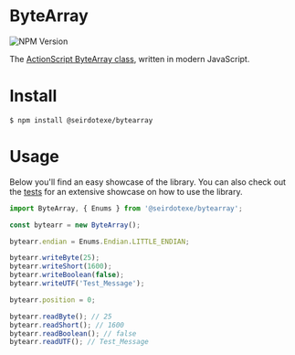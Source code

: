 # ByteArray

![NPM Version](https://img.shields.io/npm/v/@seirdotexe/bytearray)

The [ActionScript ByteArray class](https://help.adobe.com/en_US/FlashPlatform/reference/actionscript/3/flash/utils/ByteArray.html), written in modern JavaScript.

# Install

```
$ npm install @seirdotexe/bytearray
```

# Usage

Below you'll find an easy showcase of the library. You can also check out the [tests](https://github.com/seirdotexe/ByteArray/tree/main/test) for an extensive showcase on how to use the library.

```javascript
import ByteArray, { Enums } from '@seirdotexe/bytearray';

const bytearr = new ByteArray();

bytearr.endian = Enums.Endian.LITTLE_ENDIAN;

bytearr.writeByte(25);
bytearr.writeShort(1600);
bytearr.writeBoolean(false);
bytearr.writeUTF('Test_Message');

bytearr.position = 0;

bytearr.readByte(); // 25
bytearr.readShort(); // 1600
bytearr.readBoolean(); // false
bytearr.readUTF(); // Test_Message
```